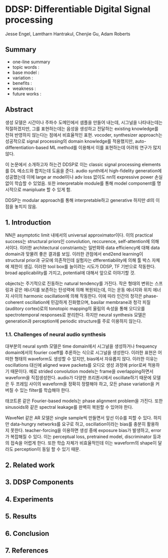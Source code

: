 # DDSP: Differentiable Digital Signal processing

Jesse Engel, Lamtharn Hantrakul, Chenjie Gu, Adam Roberts

## Summary

- one-line summary
- topic words : 
- base model : 
- variation : 
- benefits :
- weakness :
- future works :

## Abstract

생성 모델은 시간이나 주파수 도메인에서 샘플을 만들어 내는데, 시그널을 나타내는데는 적절하겠지만, 그를 표현하는데는 음성을 생성하고 전달하는 existing knowledge를 전혀 반영하지 않는다는 점에서 비효율적인 표현. vocoder, synthesizer approach는 성공적으로 signal processing의 domain knowledge를 적용했지만, auto-differentiation-based ML method를 이용해서 이를 표현하는데 어려워 연구가 많지 않다. 

이 논문에서 소개하고자 하는건 DDSP로 이는 classic signal processing elements를 DL 메소드와 합치는데 도움을 준다. audio synth에서 high-fidelity generation에 성공했는데 이에 large ar model이나 adv loss 없이도 nn의 expressive power 손실 없이 학습할 수 있었음. 또한 interpretable module를 통해 model component를 명시적으로 manipluate 할 수 있게 함. 

DDSP는 modular approach를 통해 interpretable하고 generative 하지만 dl의 이점을 놓치지 않음.

## 1. Introduction

NN은 asymptotic limit 내에서의 universal approximator이다. 이의 practical success는 structural priors인 convolution, reccurence, self-attention에 의해서이다. 이러한 architectural constriants는 일반화와 data efficiency에 대해 data domain과 맞물려 좋은 결과를 보임. 이러한 관점에서 end2end learning이 structural prior과 규모에 의존적인데 실험자는 dfferentiability에 의해 툴 박스 자체에 제한이 생김. 이러한 tool box를 늘이려는 시도가 DDSP, TF 기반으로 작동한다. broad applicability를 가지고, potential에 대해서 앞으로 이야기할 것.

objects는 주기적으로 진동하는 natural tendency를 가진다. 작은 형태의 변위는 스프링과 같은 에너지를 보존하는 탄성력에 의해 복원되는데, 이는 운동 에너지와 위치 에너지 사이의 harmonic oscillation에 의해 작동한다. 이에 따라 인간의 청각은 phase-coherent oscillation에 민감하게 진화했으며, basilar membrane과 청각 피질(auditory cortex)로의 tonotopic mapping의 울림의 속성을 통해 오디오를 spectrotemporal responses로 분리한다. 하지만 neural synthesis 모델은 generation과 perception에 periodic structure를 주로 이용하지 않는다.

### 1.1. Challenges of neural audio synthesis

대부분의 neural synth 모델은 time domain에서 시그널을 생성하거나 frequency domain에서의 fourier coeff를 추론하는 식으로 시그널을 생성한다. 이러한 표현은 어떠한 형태의 waveform도 생성할 수 있지만, bias에서 자유롭지 않다. 이러한 이유는 oscillations 대신에 aligned wave packets를 오디오 생성 과정에 prior로써 적용하기 때문이다. 예로 strided convolution models는 frame을 overlapping하면서 waveform을 직접생성한다. audio가 다양한 프리퀀시에서 oscillate하기 때문에 모델은 두 프레임 사이의 waveform을 정확히 정렬해야 하고, 모든 phase variation을 커버칠 수 있는 filter를 학습해야 한다.

태코트론 같은 Fourier-based models는 phase alignment problem을 가진다. 또한 sinusoids와 같은 spectral leakage를 완벽히 복원할 수 있어야 한다. 

WaveNet 같은 AR 모델은 single sample씩 만들면서 앞선 이슈를 피할 수 있다. 하지만 data-hungry networks를 요구로 하고, oscillation이라는 bias를 충분히 활용하지 못한다. teacher-forcing을 이용하면 생성 중에 exposure bias가 발생하고, error가 복잡해질 수 있다. 이는 perceptual loss, pretrained model, discriminator 등과의 접속을 어렵게 한다. 또한 학습 자체가 비효율적인데 이는 waveform의 shape이 달라도 perception이 동일 할 수 있기 때문.

## 2. Related work

## 3. DDSP Components

## 4. Experiments

## 5. Results

## 6. Conclusion

## 7. References
